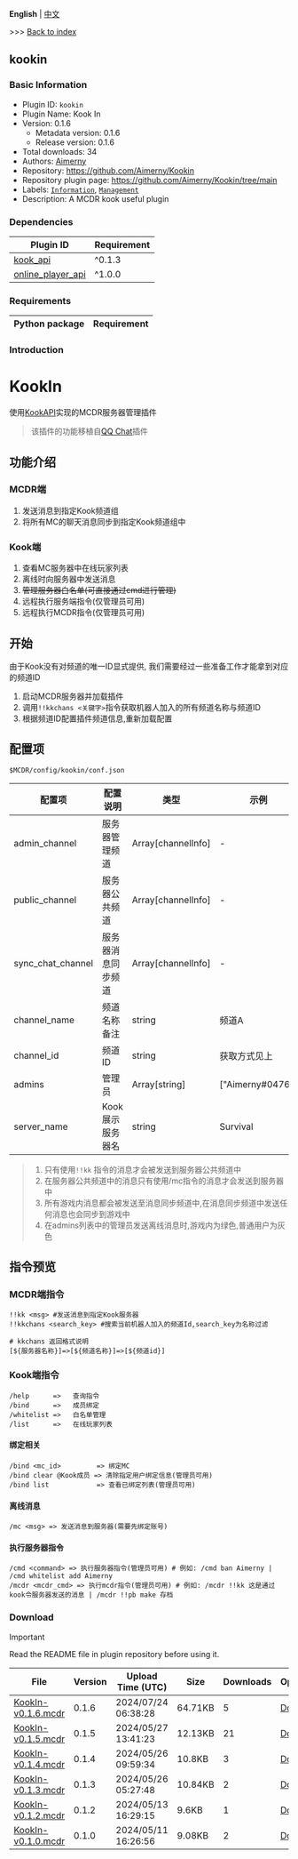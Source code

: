 **English** | [中文](readme-zh_cn.md)

\>\>\> [Back to index](/readme.md)

## kookin

### Basic Information

- Plugin ID: `kookin`
- Plugin Name: Kook In
- Version: 0.1.6
  - Metadata version: 0.1.6
  - Release version: 0.1.6
- Total downloads: 34
- Authors: [Aimerny](https://github.com/Aimerny)
- Repository: https://github.com/Aimerny/Kookin
- Repository plugin page: https://github.com/Aimerny/Kookin/tree/main
- Labels: [`Information`](/labels/information/readme.md), [`Management`](/labels/management/readme.md)
- Description: A MCDR kook useful plugin

### Dependencies

| Plugin ID | Requirement |
| --- | --- |
| [kook_api](/plugins/kook_api/readme.md) | ^0.1.3 |
| [online_player_api](/plugins/online_player_api/readme.md) | ^1.0.0 |

### Requirements

| Python package | Requirement |
| --- | --- |

### Introduction

# KookIn

使用[KookAPI](https://github.com/Aimerny/KookAPI)实现的MCDR服务器管理插件

> 该插件的功能移植自[QQ Chat](https://github.com/AnzhiZhang/MCDReforgedPlugins/tree/master/src/qq_chat)插件

## 功能介绍

### MCDR端

1. 发送消息到指定Kook频道组
2. 将所有MC的聊天消息同步到指定Kook频道组中

### Kook端

1. 查看MC服务器中在线玩家列表
2. 离线时向服务器中发送消息
3. ~~管理服务器白名单(可直接通过cmd进行管理)~~
4. 远程执行服务端指令(仅管理员可用)
5. 远程执行MCDR指令(仅管理员可用)

## 开始
由于Kook没有对频道的唯一ID显式提供, 我们需要经过一些准备工作才能拿到对应的频道ID
1. 启动MCDR服务器并加载插件
2. 调用`!!kkchans <关键字>`指令获取机器人加入的所有频道名称与频道ID
3. 根据频道ID配置插件频道信息,重新加载配置

## 配置项

`$MCDR/config/kookin/conf.json`

| 配置项               | 配置说明       | 类型                 | 示例               |
| ----------------- | ---------- | ------------------ | ---------------- |
| admin_channel     | 服务器管理频道    | Array[channelInfo] | -                |
| public_channel    | 服务器公共频道    | Array[channelInfo] | -                |
| sync_chat_channel | 服务器消息同步频道  | Array[channelInfo] | -                |
| channel_name      | 频道名称备注     | string             | 频道A              |
| channel_id        | 频道ID       | string             | 获取方式见上           |
| admins            | 管理员        | Array[string]      | ["Aimerny#0476"] |
| server_name       | Kook展示服务器名 | string             | Survival         |

> 1. 只有使用`!!kk` 指令的消息才会被发送到服务器公共频道中
> 2. 在服务器公共频道中的消息只有使用/mc指令的消息才会发送到服务器中
> 3. 所有游戏内消息都会被发送至消息同步频道中,在消息同步频道中发送任何消息也会同步到游戏中
> 4. 在admins列表中的管理员发送离线消息时,游戏内为绿色,普通用户为灰色

## 指令预览

### MCDR端指令

```
!!kk <msg> #发送消息到指定Kook服务器
!!kkchans <search_key> #搜索当前机器人加入的频道Id,search_key为名称过滤
```

```
# kkchans 返回格式说明
[${服务器名称}]=>[${频道名称}]=>[${频道id}]
```

### Kook端指令

```
/help      =>   查询指令
/bind      =>   成员绑定
/whitelist =>   白名单管理
/list      =>   在线玩家列表
```

#### 绑定相关

```
/bind <mc_id>         => 绑定MC
/bind clear @Kook成员 => 清除指定用户绑定信息(管理员可用)
/bind list            => 查看已绑定列表(管理员可用)
```

#### 离线消息

```
/mc <msg> => 发送消息到服务器(需要先绑定账号)
```

#### 执行服务器指令

```
/cmd <command> => 执行服务器指令(管理员可用) # 例如: /cmd ban Aimerny | /cmd whitelist add Aimerny
/mcdr <mcdr_cmd> => 执行mcdr指令(管理员可用) # 例如: /mcdr !!kk 这是通过kook令服务器发送的消息 | /mcdr !!pb make 存档
```

### Download

> [!IMPORTANT]
> Read the README file in plugin repository before using it.

| File | Version | Upload Time (UTC) | Size | Downloads | Operations |
| --- | --- | --- | --- | --- | --- |
| [KookIn-v0.1.6.mcdr](https://github.com/Aimerny/KookIn/releases/tag/v0.1.6) | 0.1.6 | 2024/07/24 06:38:28 | 64.71KB | 5 | [Download](https://github.com/Aimerny/KookIn/releases/download/v0.1.6/KookIn-v0.1.6.mcdr) |
| [KookIn-v0.1.5.mcdr](https://github.com/Aimerny/KookIn/releases/tag/v0.1.5) | 0.1.5 | 2024/05/27 13:41:23 | 12.13KB | 21 | [Download](https://github.com/Aimerny/KookIn/releases/download/v0.1.5/KookIn-v0.1.5.mcdr) |
| [KookIn-v0.1.4.mcdr](https://github.com/Aimerny/KookIn/releases/tag/v0.1.4) | 0.1.4 | 2024/05/26 09:59:34 | 10.8KB | 3 | [Download](https://github.com/Aimerny/KookIn/releases/download/v0.1.4/KookIn-v0.1.4.mcdr) |
| [KookIn-v0.1.3.mcdr](https://github.com/Aimerny/KookIn/releases/tag/v0.1.3) | 0.1.3 | 2024/05/26 05:27:48 | 10.84KB | 2 | [Download](https://github.com/Aimerny/KookIn/releases/download/v0.1.3/KookIn-v0.1.3.mcdr) |
| [KookIn-v0.1.2.mcdr](https://github.com/Aimerny/KookIn/releases/tag/v0.1.2) | 0.1.2 | 2024/05/13 16:29:15 | 9.6KB | 1 | [Download](https://github.com/Aimerny/KookIn/releases/download/v0.1.2/KookIn-v0.1.2.mcdr) |
| [KookIn-v0.1.0.mcdr](https://github.com/Aimerny/KookIn/releases/tag/v0.1.0) | 0.1.0 | 2024/05/11 16:26:56 | 9.08KB | 2 | [Download](https://github.com/Aimerny/KookIn/releases/download/v0.1.0/KookIn-v0.1.0.mcdr) |

